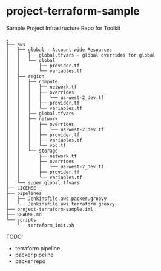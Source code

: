 project-terraform-sample
========================

Sample Project Infrastructure Repo for Toolkit


```
.
├── aws
│   ├── global - Account-wide Resources
│   │   ├── global.tfvars - global overrides for global
│   │   └── global
│   │       ├── provider.tf
│   │       └── variables.tf
│   ├── region
│   │   ├── compute
│   │   │   ├── network.tf
│   │   │   ├── overrides
│   │   │   │   └── us-west-2_dev.tf
│   │   │   ├── provider.tf
│   │   │   └── variables.tf
│   │   ├── global.tfvars
│   │   ├── network
│   │   │   ├── overrides
│   │   │   │   └── us-west-2_dev.tf
│   │   │   ├── provider.tf
│   │   │   ├── variables.tf
│   │   │   └── vpc.tf
│   │   └── storage
│   │       ├── network.tf
│   │       ├── overrides
│   │       │   └── us-west-2_dev.tf
│   │       ├── provider.tf
│   │       └── variables.tf
│   └── super_global.tfvars
├── LICENSE
├── pipelines
│   ├── Jenkinsfile.aws.packer.groovy
│   └── Jenkinsfile.aws.terraform.groovy
├── project-terraform-sample.iml
├── README.md
└── scripts
    └── terraform_init.sh
```


TODO:
- terraform pipeline
- packer pipeline
- packer repo
